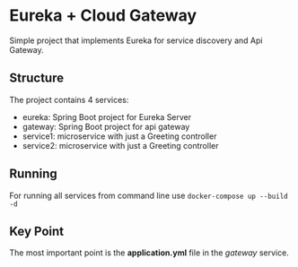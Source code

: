 # Eureka + Cloud Gateway

Simple project that implements Eureka for service discovery and Api Gateway.

## Structure

The project contains 4 services:

- eureka: Spring Boot project for Eureka Server
- gateway: Spring Boot project for api gateway
- service1: microservice with just a Greeting controller
- service2: microservice with just a Greeting controller

## Running

For running all services from command line use `docker-compose up --build -d`

## Key Point
The most important point is the **application.yml** file in the *gateway* service.
